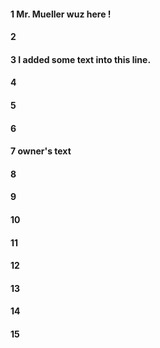 #### 1 Mr. Mueller wuz here !
#### 2
#### 3 I added some text into this line.
#### 4
#### 5
#### 6
#### 7 owner's text
#### 8
#### 9
#### 10
#### 11
#### 12
#### 13
#### 14
#### 15